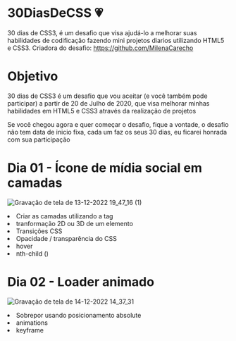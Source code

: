 # 30DiasDeCSS :heartpulse:
30 dias de CSS3, é um desafio que visa ajudá-lo a melhorar suas habilidades de codificação fazendo mini projetos diarios utilizando HTML5 e CSS3. 
Criadora do desafio: https://github.com/MilenaCarecho
# Objetivo
30 dias de CSS3 é um desafio que vou aceitar (e você também pode participar) a partir de 20 de Julho de 2020, que visa melhorar minhas habilidades em HTML5 e CSS3 através da realização de projetos

Se você chegou agora e quer começar o desafio, fique a vontade, o desafio não tem data de inicio fixa, cada um faz os seus 30 dias, eu ficarei honrada com sua participação 

# Dia 01 - Ícone de mídia social em camadas
![Gravação de tela de 13-12-2022 19_47_16 (1)](https://user-images.githubusercontent.com/99148011/207463153-3aae4d12-1b82-4916-8a36-728eb651a775.gif)

<li> Criar as camadas utilizando a tag <span> </li>
<li> tranformação 2D ou 3D de um elemento </li>
<li> Transições CSS </li>
<li> Opacidade / transparência do CSS </li>
<li> hover </li>
<li> nth-child () </li>

# Dia 02 - Loader animado
![Gravação de tela de 14-12-2022 14_37_31](https://user-images.githubusercontent.com/99148011/207667659-988e0550-20c4-4cac-a589-26bd8bf653fc.gif)
<li>Sobrepor usando posicionamento absolute</li>
<li>animations</li>
<li>keyframe</li>
